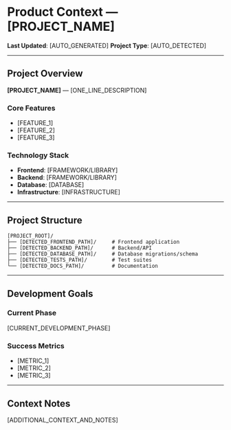 # Product Context — [PROJECT_NAME]

**Last Updated**: [AUTO_GENERATED]
**Project Type**: [AUTO_DETECTED]

---

## Project Overview
**[PROJECT_NAME]** — [ONE_LINE_DESCRIPTION]

### Core Features
- [FEATURE_1]
- [FEATURE_2]
- [FEATURE_3]

### Technology Stack
- **Frontend**: [FRAMEWORK/LIBRARY]
- **Backend**: [FRAMEWORK/LIBRARY]
- **Database**: [DATABASE]
- **Infrastructure**: [INFRASTRUCTURE]

---

## Project Structure

```
[PROJECT_ROOT]/
├── [DETECTED_FRONTEND_PATH]/     # Frontend application
├── [DETECTED_BACKEND_PATH]/      # Backend/API
├── [DETECTED_DATABASE_PATH]/     # Database migrations/schema
├── [DETECTED_TESTS_PATH]/        # Test suites
└── [DETECTED_DOCS_PATH]/         # Documentation
```

---

## Development Goals

### Current Phase
[CURRENT_DEVELOPMENT_PHASE]

### Success Metrics
- [METRIC_1]
- [METRIC_2]
- [METRIC_3]

---

## Context Notes
[ADDITIONAL_CONTEXT_AND_NOTES]
